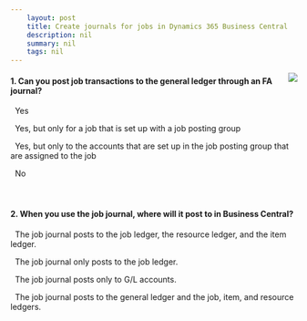 ```yaml
---
    layout: post
    title: Create journals for jobs in Dynamics 365 Business Central  
    description: nil
    summary: nil
    tags: nil
---
```



 <a target="_blank" href="https://docs.microsoft.com/en-us/learn/modules/create-journals-for-jobs/3-check/"><i class="fas fa-external-link-alt"></i> </a>
 <img align="right" src="https://docs.microsoft.com/en-us/learn/achievements/create-journals-for-jobs.svg">
####  1. Can you post job transactions to the general ledger through an FA journal?


<i class='far fa-square'></i> &nbsp;&nbsp;Yes

<i class='far fa-square'></i> &nbsp;&nbsp;Yes, but only for a job that is set up with a job posting group

<i class='far fa-square'></i> &nbsp;&nbsp;Yes, but only to the accounts that are set up in the job posting group that are assigned to the job

<i class='fas fa-check-square' style='color: Dodgerblue;'></i> &nbsp;&nbsp;No
<br />
<br />
<br />

####  2. When you use the job journal, where will it post to in Business Central?


<i class='fas fa-check-square' style='color: Dodgerblue;'></i> &nbsp;&nbsp;The job journal posts to the job ledger, the resource ledger, and the item ledger.

<i class='far fa-square'></i> &nbsp;&nbsp;The job journal only posts to the job ledger.

<i class='far fa-square'></i> &nbsp;&nbsp;The job journal posts only to G/L accounts.

<i class='far fa-square'></i> &nbsp;&nbsp;The job journal posts to the general ledger and the job, item, and resource ledgers.
<br />
<br />
<br />
